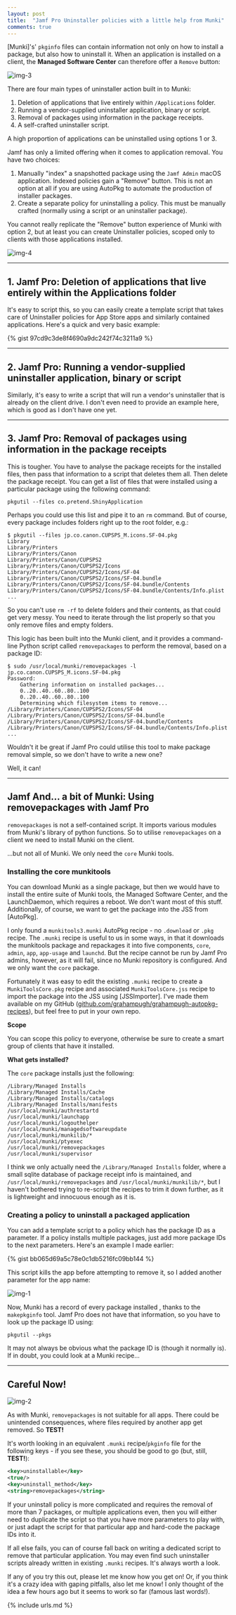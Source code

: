 ```yaml
---
layout: post
title:  "Jamf Pro Uninstaller policies with a little help from Munki"
comments: true
---
```


[Munki]'s' `pkginfo` files can contain information not only on how to install a package, but also how to uninstall it. When an application is installed on a client, the **Managed Software Center** can therefore offer a `Remove` button:

![img-3]

There are four main types of uninstaller action built in to Munki:

1. Deletion of applications that live entirely within `/Applications` folder.
2. Running a vendor-supplied uninstaller application, binary or script.
3. Removal of packages using information in the package receipts.
4. A self-crafted uninstaller script.

A high proportion of applications can be uninstalled using options 1 or 3.

Jamf has only a limited offering when it comes to application removal. You have two choices:

1. Manually "index" a snapshotted package using the `Jamf Admin` macOS application. Indexed policies gain a "Remove" button. This is not an option at all if you are using AutoPkg to automate the production of installer packages.
2. Create a separate policy for uninstalling a policy. This must be manually crafted (normally using a script or an uninstaller package).

You cannot really replicate the "Remove" button experience of Munki with option 2, but at least you can create Uninstaller policies, scoped only to clients with those applications installed.

![img-4]

---

## 1. Jamf Pro: Deletion of applications that live entirely within the Applications folder

It's easy to script this, so you can easily create a template script that takes care of Uninstaller policies for App Store apps and similarly contained applications. Here's a quick and very basic example:

{% gist 97cd9c3de8f4690a9dc242f74c3211a9 %}

---

## 2. Jamf Pro: Running a vendor-supplied uninstaller application, binary or script

Similarly, it's easy to write a script that will run a vendor's uninstaller that is already on the client drive. I don't even need to provide an example here, which is good as I don't have one yet.

---

## 3. Jamf Pro: Removal of packages using information in the package receipts

This is tougher. You have to analyse the package receipts for the installed files, then pass that information to a script that deletes them all. Then delete the package receipt. You can get a list of files that were installed using a particular package using the following command:

```
pkgutil --files co.pretend.ShinyApplication
```

Perhaps you could use this list and pipe it to an `rm` command. But of course, every package includes folders right up to the root folder, e.g.:

```
$ pkgutil --files jp.co.canon.CUPSPS_M.icons.SF-04.pkg
Library
Library/Printers
Library/Printers/Canon
Library/Printers/Canon/CUPSPS2
Library/Printers/Canon/CUPSPS2/Icons
Library/Printers/Canon/CUPSPS2/Icons/SF-04
Library/Printers/Canon/CUPSPS2/Icons/SF-04.bundle
Library/Printers/Canon/CUPSPS2/Icons/SF-04.bundle/Contents
Library/Printers/Canon/CUPSPS2/Icons/SF-04.bundle/Contents/Info.plist
...
```

So you can't use `rm -rf` to delete folders and their contents, as that could get very messy. You need to iterate through the list properly so that you only remove files and empty folders.

This logic has been built into the Munki client, and it provides a command-line Python script called `removepackages` to perform the removal, based on a package ID:

```
$ sudo /usr/local/munki/removepackages -l jp.co.canon.CUPSPS_M.icons.SF-04.pkg
Password:
    Gathering information on installed packages...
	0..20..40..60..80..100
	0..20..40..60..80..100
    Determining which filesystem items to remove...
/Library/Printers/Canon/CUPSPS2/Icons/SF-04
/Library/Printers/Canon/CUPSPS2/Icons/SF-04.bundle
/Library/Printers/Canon/CUPSPS2/Icons/SF-04.bundle/Contents
/Library/Printers/Canon/CUPSPS2/Icons/SF-04.bundle/Contents/Info.plist
...
```

Wouldn't it be great if Jamf Pro could utilise this tool to make package removal simple, so we don't have to write a new one?

Well, it can!

---

## Jamf And... a bit of Munki: Using removepackages with Jamf Pro

`removepackages` is not a self-contained script. It imports various modules from Munki's library of python functions. So to utilise `removepackages` on a client we need to install Munki on the client.

...but not all of Munki. We only need the `core` Munki tools.

### Installing the core munkitools

You can download Munki as a single package, but then we would have to install the entire suite of Munki tools, the Managed Software Center, and the LaunchDaemon, which requires a reboot. We don't want most of this stuff. Additionally, of course, we want to get the package into the JSS from [AutoPkg].

I only found a `munkitools3.munki` AutoPkg recipe - no `.download` or `.pkg` recipe. The `.munki` recipe is useful to us in some ways, in that it downloads the munkitools package and repackages it into five components, `core`, `admin`, `app`, `app-usage` and `launchd`. But the recipe cannot be run by Jamf Pro admins, however, as it will fail, since no Munki repository is configured. And we only want the `core` package.

Fortunately it was easy to edit the existing `.munki` recipe to create a `MunkiToolsCore.pkg` recipe and associated `MunkiToolsCore.jss` recipe to import the package into the JSS using [JSSImporter]. I've made them available on my GitHub ([github.com/grahampugh/grahampugh-autopkg-recipes](https://github.com/grahampugh/grahampugh-autopkg-recipes/tree/master/MunkiToolsCore)), but feel free to put in your own repo.

**Scope**

You can scope this policy to everyone, otherwise be sure to create a smart group of clients that have it installed.

**What gets installed?**

The `core` package installs just the following:

```
/Library/Managed Installs
/Library/Managed Installs/Cache
/Library/Managed Installs/catalogs
/Library/Managed Installs/manifests
/usr/local/munki/authrestartd
/usr/local/munki/launchapp
/usr/local/munki/logouthelper
/usr/local/munki/managedsoftwareupdate
/usr/local/munki/munkilib/*
/usr/local/munki/ptyexec
/usr/local/munki/removepackages
/usr/local/munki/supervisor
```

I think we only actually need the `/Library/Managed Installs` folder, where a small sqlite database of package receipt info is maintained, and `/usr/local/munki/removepackages` and `/usr/local/munki/munkilib/*`, but I haven't bothered trying to re-script the recipes to trim it down further, as it is lightweight and innocuous enough as it is.

### Creating a policy to uninstall a packaged application

You can add a template script to a policy which has the package ID as a parameter. If a policy installs multiple packages, just add more package IDs to the next parameters. Here's an example I made earlier:

{% gist bb065d69a5c78e0c1db5216fc09bb144 %}

This script kills the app before attempting to remove it, so I added another parameter for the app name:

![img-1]

Now, Munki has a record of every package installed , thanks to the `makepkginfo` tool. Jamf Pro does not have that information, so you have to look up the package ID using:

```
pkgutil --pkgs
```

It may not always be obvious what the package ID is (though it normally is). If in doubt, you could look at a Munki recipe...

---

## Careful Now!

![img-2]

As with Munki, `removepackages` is not suitable for all apps. There could be unintended consequences, where files required by another app get removed. So **TEST!**

It's worth looking in an equivalent `.munki` recipe/`pkginfo` file for the following keys - if you see these, you should be good to go (but, still, **TEST!**):

```xml
<key>uninstallable</key>
<true/>
<key>uninstall_method</key>
<string>removepackages</string>
```

If your uninstall policy is more complicated and requires the removal of more than 7 packages, or multiple applications even, then you will either need to duplicate the script so that you have more parameters to play with, or just adapt the script for that particular app and hard-code the package IDs into it.

If all else fails, you can of course fall back on writing a dedicated script to remove that particular application. You may even find such uninstaller scripts already written in existing `.munki` recipes. It's always worth a look.

If any of you try this out, please let me know how you get on! Or, if you think it's a crazy idea with gaping pitfalls, also let me know! I only thought of the idea a few hours ago but it seems to work so far (famous last words!).

[img-1]: https://user-images.githubusercontent.com/5802725/35166706-16cbe350-fd53-11e7-85fe-5acfe4cd309a.png
[img-2]: /assets/images/father-ted-careful-now.gif
[img-3]: /assets/images/munki_add_remove.png
[img-4]: /assets/images/self-service-uninstallers.png


{% include urls.md %}
